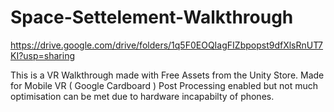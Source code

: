 # Space-Settelement-Walkthrough


https://drive.google.com/drive/folders/1q5F0EOQIagFIZbpopst9dfXlsRnUT7KI?usp=sharing

This is a VR Walkthrough made with Free Assets from the Unity Store.
Made for Mobile VR ( Google Cardboard )
Post Processing enabled but not much optimisation can be met
due to hardware incapabilty of phones.


